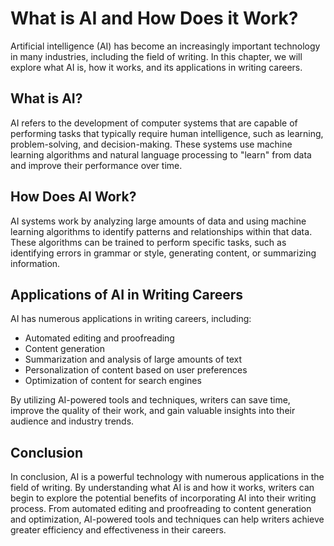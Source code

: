 What is AI and How Does it Work?
=====================================================================================================

Artificial intelligence (AI) has become an increasingly important technology in many industries, including the field of writing. In this chapter, we will explore what AI is, how it works, and its applications in writing careers.

What is AI?
-----------

AI refers to the development of computer systems that are capable of performing tasks that typically require human intelligence, such as learning, problem-solving, and decision-making. These systems use machine learning algorithms and natural language processing to "learn" from data and improve their performance over time.

How Does AI Work?
-----------------

AI systems work by analyzing large amounts of data and using machine learning algorithms to identify patterns and relationships within that data. These algorithms can be trained to perform specific tasks, such as identifying errors in grammar or style, generating content, or summarizing information.

Applications of AI in Writing Careers
-------------------------------------

AI has numerous applications in writing careers, including:

* Automated editing and proofreading
* Content generation
* Summarization and analysis of large amounts of text
* Personalization of content based on user preferences
* Optimization of content for search engines

By utilizing AI-powered tools and techniques, writers can save time, improve the quality of their work, and gain valuable insights into their audience and industry trends.

Conclusion
----------

In conclusion, AI is a powerful technology with numerous applications in the field of writing. By understanding what AI is and how it works, writers can begin to explore the potential benefits of incorporating AI into their writing process. From automated editing and proofreading to content generation and optimization, AI-powered tools and techniques can help writers achieve greater efficiency and effectiveness in their careers.


